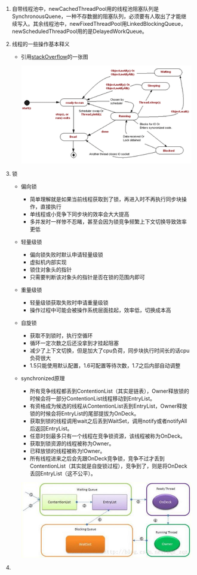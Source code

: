 

1. 自带线程池中，newCachedThreadPool用的线程池阻塞队列是SynchronousQuene，一种不存数据的阻塞队列，必须要有人取出了才能继续写入。其余线程池中，newFixedThreadPool用LinkedBlockingQueue，newScheduledThreadPool用的是DelayedWorkQueue。

2. 线程的一些操作基本释义 

   - 引用[stackOverflow](https://stackoverflow.com/questions/9700871/what-is-difference-between-sleep-method-and-yield-method-of-multi-threading)的一张图

     ![](yZVZk.gif)

3. 锁

   - 偏向锁

     - 简单理解就是如果当前线程获取到了锁，再进入时不再执行同步块操作，直接执行
     - 单线程或小竞争下同步块的效率会大大提高
     - 多并发时一样惨不忍睹，甚至会因为锁竞争频繁上下文切换导致效率更低

   - 轻量级锁

     - 偏向锁失败时默认申请轻量级锁
     - 虚拟机内部实现
     - 锁住对象头的指针
     - 只需要判断该对象头的指针是否在锁的范围内即可

   - 重量级锁

     - 轻量级锁获取失败时申请重量级锁
     - 操作过程中可能会被操作系统层面挂起，效率低，切换成本高

   - 自旋锁

     - 获取不到锁时，执行空循环
     - 循环一定次数之后还没拿到才挂起阻塞
     - 减少了上下文切换，但是加大了cpu负荷，同步块执行时间长的话cpu负荷很大
     - 1.5只能使用默认配置，1.6可配置等待次数，1.7之后内部自动调整

   - synchronized原理

     - 所有竞争线程都丢到ContentionList（其实是链表），Owner释放锁的时候会将一部分ContentionList线程移动到EntryList。
     - 有资格成为候选的线程从ContentionList丢到EntryList，Owner释放锁的时候会将EntryList的尾部提拔为OnDeck。
     - 获取到锁的线程调用wait之后丢到WaitSet，调用notify或者notifyAll后返回EntryList。
     - 任意时刻最多只有一个线程在竞争锁资源，该线程被称为OnDeck。
     - 获取到锁资源的线程被称为Owner。
     - 已释放锁的线程被称为!Owner。
     - 所有线程进来之后会先跟OnDeck竞争锁，竞争不过才丢到ContentionList（其实就是自旋锁过程），竞争到了，则是将OnDeck丢回EntryList（这不公平）。

     ![](synchronized.jpg)

4. 




